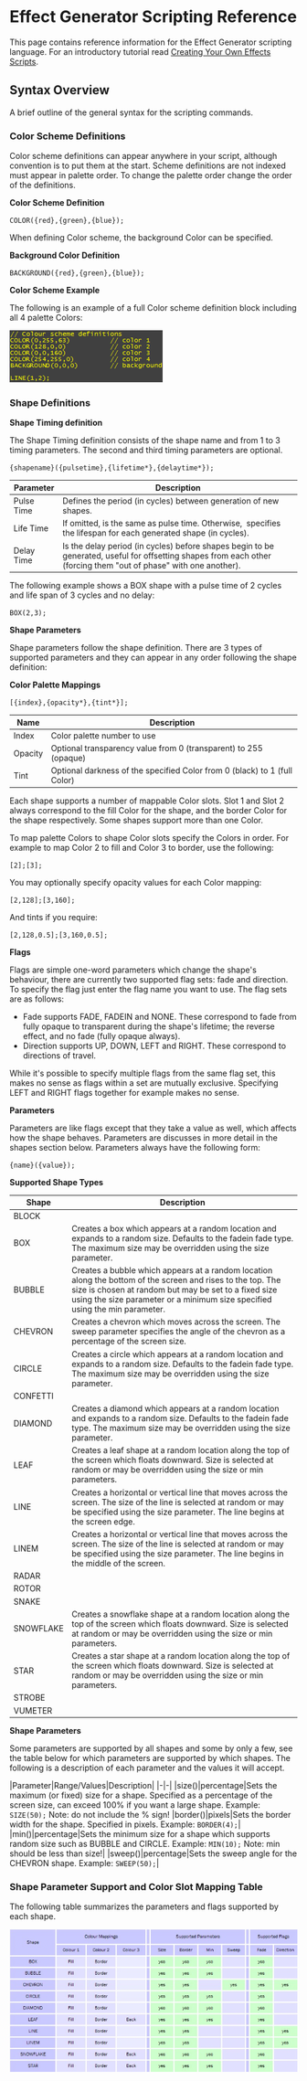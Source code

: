 # Effect Generator Scripting Reference

This page contains reference information for the Effect Generator scripting language. For an introductory tutorial read [Creating Your Own Effects Scripts](WritingYourOwnEffectsScripts.md).

## Syntax Overview

A brief outline of the general syntax for the scripting commands.

### Color Scheme Definitions
Color scheme definitions can appear anywhere in your script, although convention is to put them at the start. Scheme definitions are not indexed must appear in palette order. To change the palette order change the order of the definitions.

**Color Scheme Definition**

    COLOR({red},{green},{blue});

When defining Color scheme, the background Color can be specified.

**Background Color Definition**

    BACKGROUND({red},{green},{blue});

**Color Scheme Example**

The following is an example of a full Color scheme definition block including all 4 palette Colors:

![](../../../images/ColorsAdded.png)

### Shape Definitions

**Shape Timing definition**

The Shape Timing definition consists of the shape name and from 1 to 3 timing parameters. The second and third timing parameters are optional.

    {shapename}({pulsetime},{lifetime*},{delaytime*});

|Parameter|Description|
|-|-|
|Pulse Time|Defines the period (in cycles) between generation of new shapes.|
|Life Time|If omitted, is the same as pulse time. Otherwise,  specifies the lifespan for each generated shape (in cycles).|
|Delay Time|Is the delay period (in cycles) before shapes begin to be generated, useful for offsetting shapes from each other (forcing them "out of phase" with one another).|

The following example shows a BOX shape with a pulse time of 2 cycles and life span of 3 cycles and no delay:

    BOX(2,3);

**Shape Parameters**

Shape parameters follow the shape definition. There are 3 types of supported parameters and they can appear in any order following the shape definition:

**Color Palette Mappings**

    [{index},{opacity*},{tint*}];

|Name|Description|
|-|-|
|Index|Color palette number to use|
|Opacity|Optional transparency value from 0 (transparent) to 255 (opaque)|
|Tint|Optional darkness of the specified Color from 0 (black) to 1 (full Color)|

Each shape supports a number of mappable Color slots. Slot 1 and Slot 2 always correspond to the fill Color for the shape, and the border Color for the shape respectively. Some shapes support more than one Color.

To map palette Colors to shape Color slots specify the Colors in order. For example to map Color 2 to fill and Color 3 to border, use the following:

    [2];[3];

You may optionally specify opacity values for each Color mapping:

    [2,128];[3,160];

And tints if you require:

    [2,128,0.5];[3,160,0.5];

**Flags**

Flags are simple one-word parameters which change the shape's behaviour, there are currently two supported flag sets: fade and direction. To specify the flag just enter the flag name you want to use. The flag sets are as follows:

* Fade supports FADE, FADEIN and NONE. These correspond to fade from fully opaque to transparent during the shape's lifetime; the reverse effect, and no fade (fully opaque always).
* Direction supports UP, DOWN, LEFT and RIGHT. These correspond to directions of travel.

While it's possible to specify multiple flags from the same flag set, this makes no sense as flags within a set are mutually exclusive. Specifying LEFT and RIGHT flags together for example makes no sense.

**Parameters**
    
Parameters are like flags except that they take a value as well, which affects how the shape behaves. Parameters are discusses in more detail in the shapes section below. Parameters always have the following form:

    {name}({value});

**Supported Shape Types**

|Shape|Description|
|-|-|
|BLOCK| |
|BOX|Creates a box which appears at a random location and expands to a random size. Defaults to the fadein fade type. The maximum size may be overridden using the size parameter.|
|BUBBLE|Creates a bubble which appears at a random location along the bottom of the screen and rises to the top. The size is chosen at random but may be set to a fixed size using the size parameter or a minimum size specified using the min parameter.|
|CHEVRON|Creates a chevron which moves across the screen. The sweep parameter specifies the angle of the chevron as a percentage of the screen size.|
|CIRCLE|Creates a circle which appears at a random location and expands to a random size. Defaults to the fadein fade type. The maximum size may be overridden using the size parameter.|
|CONFETTI| |
|DIAMOND|Creates a diamond which appears at a random location and expands to a random size. Defaults to the fadein fade type. The maximum size may be overridden using the size parameter.|
|LEAF|Creates a leaf shape at a random location along the top of the screen which floats downward. Size is selected at random or may be overridden using the size or min parameters.|
|LINE|Creates a horizontal or vertical line that moves across the screen. The size of the line is selected at random or may be specified using the size parameter. The line begins at the screen edge.|
|LINEM|Creates a horizontal or vertical line that moves across the screen. The size of the line is selected at random or may be specified using the size parameter. The line begins in the middle of the screen.|
|RADAR| |
|ROTOR| |
|SNAKE| |
|SNOWFLAKE|Creates a snowflake shape at a random location along the top of the screen which floats downward. Size is selected at random or may be overridden using the size or min parameters.|
|STAR|Creates a star shape at a random location along the top of the screen which floats downward. Size is selected at random or may be overridden using the size or min parameters.|
|STROBE| |
|VUMETER| |

**Shape Parameters**

Some parameters are supported by all shapes and some by only a few, see the table below for which parameters are supported by which shapes. The following is a description of each parameter and the values it will accept.

|Parameter|Range/Values|Description|
|-|-|
|size()|percentage|Sets the maximum (or fixed) size for a shape. Specified as a percentage of the screen size, can exceed 100% if you want a large shape. Example: `SIZE(50);` Note: do not include the % sign!
|border()|pixels|Sets the border width for the shape. Specified in pixels. Example: `BORDER(4);`|
|min()|percentage|Sets the minimum size for a shape which supports random size such as BUBBLE and CIRCLE. Example: `MIN(10);` Note: min should be less than size!|
|sweep()|percentage|Sets the sweep angle for the CHEVRON shape. Example: `SWEEP(50);`|

### Shape Parameter Support and Color Slot Mapping Table

The following table summarizes the parameters and flags supported by each shape.

![](../../../images/img_279.jpg)